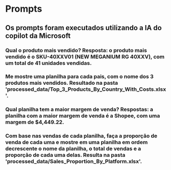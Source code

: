 # Prompts

## Os prompts foram executados utilizando a IA do copilot da Microsoft

### Qual o produto mais vendido? Resposta: o produto mais vendido é o SKU-40XXV01 (NEW MEGANIUM RG 40XXV), com um total de 41 unidades vendidas.

### Me mostre uma planilha para cada pais, com o nome dos 3 produtos mais vendidos. Resultado na pasta 'processed_data/Top_3_Products_By_Country_With_Costs.xlsx'.

### Qual planilha tem a maior margem de venda? Respostas: a planilha com a maior margem de venda é a Shopee, com uma margem de $4,449.22.

### Com base nas vendas de cada planilha, faça a proporção de venda de cada uma e mostre em uma planilha em ordem decrescente o nome da planilha, o total de vendas e a proporção de cada uma delas. Resulta na pasta 'processed_data/Sales_Proportion_By_Platform.xlsx'.
